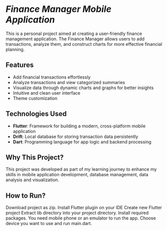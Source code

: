 # *Finance Manager Mobile Application*

This is a personal project aimed at creating a user-friendly finance management application. The Finance Manager allows users to add transactions, analyze them, and construct charts for more effective financial planning.

## Features
- Add financial transactions effortlessly  
- Analyze transactions and view categorized summaries  
- Visualize data through dynamic charts and graphs for better insights  
- Intuitive and clean user interface
- Theme customization  

## Technologies Used
- **Flutter**: Framework for building a modern, cross-platform mobile application  
- **Drift**: Local database for storing transaction data persistently  
- **Dart**: Programming language for app logic and backend processing  

## Why This Project?
This project was developed as part of my learning journey to enhance my skills in mobile application development, database management, data analysis and visualization.

## How to Run?
Download project as zip.
Install Flutter plugin on your IDE
Create new Flutter project
Extract lib directory into your project directory.
Install required packages.
You need mobile phone or an emulator to run the app.
Choose device you want to use and run main.dart.
